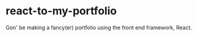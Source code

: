 # react-to-my-portfolio
Gon' be making a fancy(er) portfolio using the front end framework, React. 


